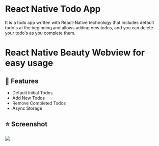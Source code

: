 # React Native Todo App
It is a todo app written with React-Native technology that includes default todo's at the beginning and allows adding new todos, and you can delete your todo's as you complete them.


# React Native Beauty Webview for easy usage
## :star2: Features
- Default Initial Todos
- Add New Todos
- Remove Completed Todos
- Async Storage

## :star: Screenshot

![](./assets/ios.gif)
